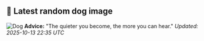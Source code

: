 ## 🐶 Latest random dog image
![Dog](https://images.dog.ceo/breeds/komondor/n02105505_3132.jpg)
**Advice:** "The quieter you become, the more you can hear."
*Updated: 2025-10-13 22:35 UTC*
